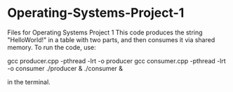 # Operating-Systems-Project-1
Files for Operating Systems Project 1
This code produces the string "HelloWorld!" in a table with two parts, and then consumes it via shared memory.
To run the code, use:

gcc producer.cpp -pthread -lrt -o producer
gcc consumer.cpp -pthread -lrt -o consumer
./producer & ./consumer &

in the terminal.

